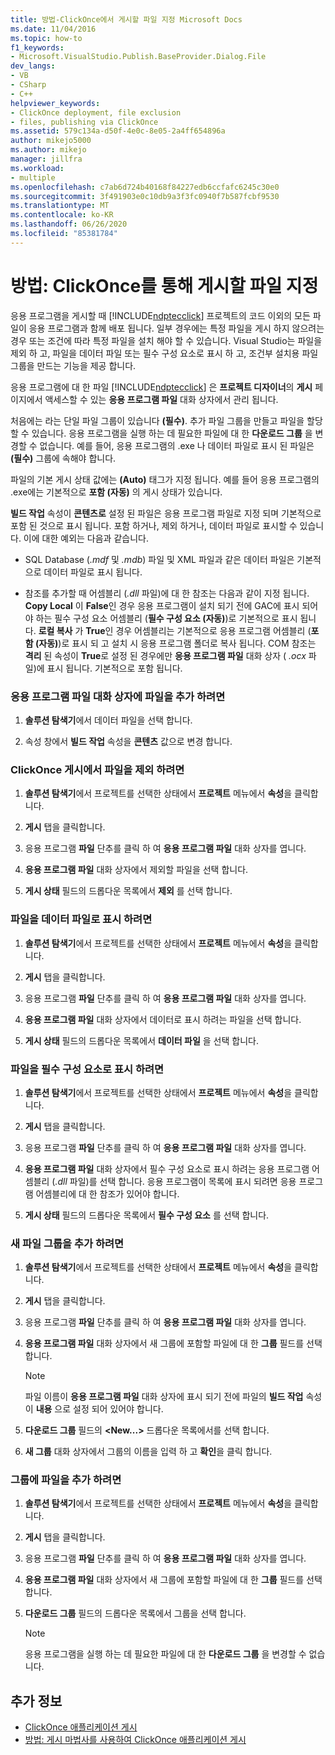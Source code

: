 ```yaml
---
title: 방법-ClickOnce에서 게시할 파일 지정 Microsoft Docs
ms.date: 11/04/2016
ms.topic: how-to
f1_keywords:
- Microsoft.VisualStudio.Publish.BaseProvider.Dialog.File
dev_langs:
- VB
- CSharp
- C++
helpviewer_keywords:
- ClickOnce deployment, file exclusion
- files, publishing via ClickOnce
ms.assetid: 579c134a-d50f-4e0c-8e05-2a4ff654896a
author: mikejo5000
ms.author: mikejo
manager: jillfra
ms.workload:
- multiple
ms.openlocfilehash: c7ab6d724b40168f84227edb6ccfafc6245c30e0
ms.sourcegitcommit: 3f491903e0c10db9a3f3fc0940f7b587fcbf9530
ms.translationtype: MT
ms.contentlocale: ko-KR
ms.lasthandoff: 06/26/2020
ms.locfileid: "85381784"
---
```

# <a name="how-to-specify-which-files-are-published-by-clickonce"></a>방법: ClickOnce를 통해 게시할 파일 지정
응용 프로그램을 게시할 때 [!INCLUDE[ndptecclick](../deployment/includes/ndptecclick_md.md)] 프로젝트의 코드 이외의 모든 파일이 응용 프로그램과 함께 배포 됩니다. 일부 경우에는 특정 파일을 게시 하지 않으려는 경우 또는 조건에 따라 특정 파일을 설치 해야 할 수 있습니다. Visual Studio는 파일을 제외 하 고, 파일을 데이터 파일 또는 필수 구성 요소로 표시 하 고, 조건부 설치용 파일 그룹을 만드는 기능을 제공 합니다.

 응용 프로그램에 대 한 파일 [!INCLUDE[ndptecclick](../deployment/includes/ndptecclick_md.md)] 은 **프로젝트 디자이너**의 **게시** 페이지에서 액세스할 수 있는 **응용 프로그램 파일** 대화 상자에서 관리 됩니다.

 처음에는 라는 단일 파일 그룹이 있습니다 **(필수)**. 추가 파일 그룹을 만들고 파일을 할당할 수 있습니다. 응용 프로그램을 실행 하는 데 필요한 파일에 대 한 **다운로드 그룹** 을 변경할 수 없습니다. 예를 들어, 응용 프로그램의 .exe 나 데이터 파일로 표시 된 파일은 **(필수)** 그룹에 속해야 합니다.

 파일의 기본 게시 상태 값에는 **(Auto)** 태그가 지정 됩니다. 예를 들어 응용 프로그램의 .exe에는 기본적으로 **포함 (자동)** 의 게시 상태가 있습니다.

 **빌드 작업** 속성이 **콘텐츠로** 설정 된 파일은 응용 프로그램 파일로 지정 되며 기본적으로 포함 된 것으로 표시 됩니다. 포함 하거나, 제외 하거나, 데이터 파일로 표시할 수 있습니다. 이에 대한 예외는 다음과 같습니다.

- SQL Database (*.mdf* 및 *.mdb*) 파일 및 XML 파일과 같은 데이터 파일은 기본적으로 데이터 파일로 표시 됩니다.

- 참조를 추가할 때 어셈블리 (*.dll* 파일)에 대 한 참조는 다음과 같이 지정 됩니다. **Copy Local** 이 **False**인 경우 응용 프로그램이 설치 되기 전에 GAC에 표시 되어야 하는 필수 구성 요소 어셈블리 (**필수 구성 요소 (자동)**)로 기본적으로 표시 됩니다. **로컬 복사** 가 **True**인 경우 어셈블리는 기본적으로 응용 프로그램 어셈블리 (**포함 (자동)**)로 표시 되 고 설치 시 응용 프로그램 폴더로 복사 됩니다. COM 참조는 **격리** 된 속성이 **True**로 설정 된 경우에만 **응용 프로그램 파일** 대화 상자 ( *.ocx* 파일)에 표시 됩니다. 기본적으로 포함 됩니다.

### <a name="to-add-files-to-the-application-files-dialog-box"></a>응용 프로그램 파일 대화 상자에 파일을 추가 하려면

1. **솔루션 탐색기**에서 데이터 파일을 선택 합니다.

2. 속성 창에서 **빌드 작업** 속성을 **콘텐츠** 값으로 변경 합니다.

### <a name="to-exclude-files-from-clickonce-publishing"></a>ClickOnce 게시에서 파일을 제외 하려면

1. **솔루션 탐색기**에서 프로젝트를 선택한 상태에서 **프로젝트** 메뉴에서 **속성**을 클릭합니다.

2. **게시** 탭을 클릭합니다.

3. 응용 프로그램 **파일** 단추를 클릭 하 여 **응용 프로그램 파일** 대화 상자를 엽니다.

4. **응용 프로그램 파일** 대화 상자에서 제외할 파일을 선택 합니다.

5. **게시 상태** 필드의 드롭다운 목록에서 **제외** 를 선택 합니다.

### <a name="to-mark-files-as-data-files"></a>파일을 데이터 파일로 표시 하려면

1. **솔루션 탐색기**에서 프로젝트를 선택한 상태에서 **프로젝트** 메뉴에서 **속성**을 클릭합니다.

2. **게시** 탭을 클릭합니다.

3. 응용 프로그램 **파일** 단추를 클릭 하 여 **응용 프로그램 파일** 대화 상자를 엽니다.

4. **응용 프로그램 파일** 대화 상자에서 데이터로 표시 하려는 파일을 선택 합니다.

5. **게시 상태** 필드의 드롭다운 목록에서 **데이터 파일** 을 선택 합니다.

### <a name="to-mark-files-as-prerequisites"></a>파일을 필수 구성 요소로 표시 하려면

1. **솔루션 탐색기**에서 프로젝트를 선택한 상태에서 **프로젝트** 메뉴에서 **속성**을 클릭합니다.

2. **게시** 탭을 클릭합니다.

3. 응용 프로그램 **파일** 단추를 클릭 하 여 **응용 프로그램 파일** 대화 상자를 엽니다.

4. **응용 프로그램 파일** 대화 상자에서 필수 구성 요소로 표시 하려는 응용 프로그램 어셈블리 (*.dll* 파일)를 선택 합니다. 응용 프로그램이 목록에 표시 되려면 응용 프로그램 어셈블리에 대 한 참조가 있어야 합니다.

5. **게시 상태** 필드의 드롭다운 목록에서 **필수 구성 요소** 를 선택 합니다.

### <a name="to-add-a-new-file-group"></a>새 파일 그룹을 추가 하려면

1. **솔루션 탐색기**에서 프로젝트를 선택한 상태에서 **프로젝트** 메뉴에서 **속성**을 클릭합니다.

2. **게시** 탭을 클릭합니다.

3. 응용 프로그램 **파일** 단추를 클릭 하 여 **응용 프로그램 파일** 대화 상자를 엽니다.

4. **응용 프로그램 파일** 대화 상자에서 새 그룹에 포함할 파일에 대 한 **그룹** 필드를 선택 합니다.

    > [!NOTE]
    > 파일 이름이 **응용 프로그램 파일** 대화 상자에 표시 되기 전에 파일의 **빌드 작업** 속성이 **내용** 으로 설정 되어 있어야 합니다.

5. **다운로드 그룹** 필드의 **\<New...>** 드롭다운 목록에서를 선택 합니다.

6. **새 그룹** 대화 상자에서 그룹의 이름을 입력 하 고 **확인**을 클릭 합니다.

### <a name="to-add-a-file-to-a-group"></a>그룹에 파일을 추가 하려면

1. **솔루션 탐색기**에서 프로젝트를 선택한 상태에서 **프로젝트** 메뉴에서 **속성**을 클릭합니다.

2. **게시** 탭을 클릭합니다.

3. 응용 프로그램 **파일** 단추를 클릭 하 여 **응용 프로그램 파일** 대화 상자를 엽니다.

4. **응용 프로그램 파일** 대화 상자에서 새 그룹에 포함할 파일에 대 한 **그룹** 필드를 선택 합니다.

5. **다운로드 그룹** 필드의 드롭다운 목록에서 그룹을 선택 합니다.

    > [!NOTE]
    > 응용 프로그램을 실행 하는 데 필요한 파일에 대 한 **다운로드 그룹** 을 변경할 수 없습니다.

## <a name="see-also"></a>추가 정보
- [ClickOnce 애플리케이션 게시](../deployment/publishing-clickonce-applications.md)
- [방법: 게시 마법사를 사용하여 ClickOnce 애플리케이션 게시](../deployment/how-to-publish-a-clickonce-application-using-the-publish-wizard.md)